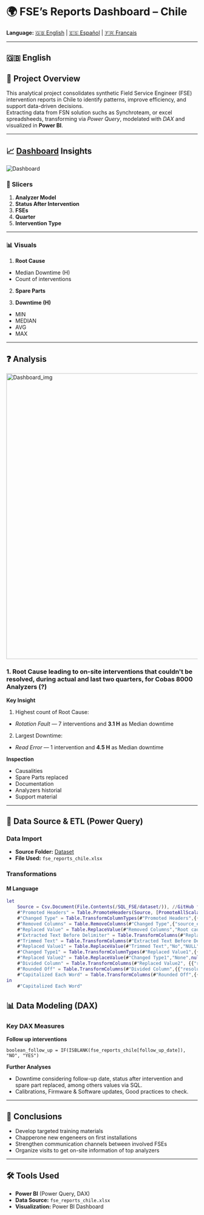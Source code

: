 # 🌍 FSE’s Reports Dashboard – Chile

**Language:** [🇬🇧 English](#en) | [🇪🇸 Español](#es) | [🇫🇷 Français](#fr)

---

## <a name="en"></a>🇬🇧 English
## 📌 Project Overview
This analytical project consolidates synthetic Field Service Engineer (FSE) intervention reports in Chile to identify patterns, improve efficiency, and support data-driven decisions.  
Extracting data from FSN solution suchs as Synchroteam, or excel spreadsheeds, transforming via *Power Query*, modelated with *DAX* and visualized in **Power BI**.

---
## 📈 [Dashboard](/Dashboard_FSE/Power%20BI/PowerBI_FSE.pbix) Insights

![Dashboard](https://github.com/user-attachments/assets/c22ec29a-678a-49fa-9d80-9c9e1cedae51)

### 🎯 Slicers
1. **Analyzer Model**
2. **Status After Intervention**
3. **FSEs**
4. **Quarter**
5. **Intervention Type**

---

### 📊 Visuals

1. **Root Cause**
- Median Downtime (H)
- Count of interventions

2. **Spare Parts**

3. **Downtime (H)**
- MIN
- MEDIAN
- AVG
- MAX

---

## ❓ Analysis

<img width="1897" height="753" alt="Dashboard_img" src="https://github.com/user-attachments/assets/e17376f0-29a3-4dc5-8ff8-b6e43fc07e17" />

### 1. Root Cause leading to on-site interventions that couldn't be resolved, during actual and last two quarters, for Cobas 8000 Analyzers (?) 
 
**Key Insight**  
1. Highest count of Root Cause: 
* *Rotation Fault* — 7 interventions and **3.1 H** as Median downtime   
2. Largest Downtime: 
* *Read Error* — 1 intervention and  **4.5 H** as Median downtime

**Inspection**
* Causalities
* Spare Parts replaced 
* Documentation 
* Analyzers historial
* Support material 

---

## 📂 Data Source & ETL (Power Query)

### Data Import
   - **Source Folder:** [Dataset](/SQL_FSE/dataset/)
   - **File Used:** `fse_reports_chile.xlsx`

### Transformations

#### M Language
```M
let
    Source = Csv.Document(File.Contents(/SQL_FSE/dataset/)), //GitHub file source  
    #"Promoted Headers" = Table.PromoteHeaders(Source, [PromoteAllScalars=true]),
    #"Changed Type" = Table.TransformColumnTypes(#"Promoted Headers",{{"source_excel", type text}, {"report_id", type text}, {"analyzer_model", type text}, {"analyzer_id", type text}, {"intervention_type", type text}, {"symptoms_reported", type text}, {"root_cause", type text}, {"actions_taken", type text}, {"spare_part_use", type text}, {"spare_part_sn", type text}, {"status_after_intervention", type text}, {"follow_up_date", type text}, {"fse_name", type text}, {"notes", type text}, {"intervention_start", type datetime}, {"intervention_end", type datetime}, {"duration", type duration}, {"resolution_time_min", Int64.Type}}),
    #"Removed Columns" = Table.RemoveColumns(#"Changed Type",{"source_excel"}),
    #"Replaced Value" = Table.ReplaceValue(#"Removed Columns","Root cause of","",Replacer.ReplaceText,{"root_cause"}),
    #"Extracted Text Before Delimiter" = Table.TransformColumns(#"Replaced Value", {{"root_cause", each Text.BeforeDelimiter(_, " in "), type text}}),
    #"Trimmed Text" = Table.TransformColumns(#"Extracted Text Before Delimiter",{{"root_cause", Text.Trim, type text}}),
    #"Replaced Value1" = Table.ReplaceValue(#"Trimmed Text","No","NULL",Replacer.ReplaceText,{"follow_up_date"}),
    #"Changed Type1" = Table.TransformColumnTypes(#"Replaced Value1",{{"follow_up_date", type date}}),
    #"Replaced Value2" = Table.ReplaceValue(#"Changed Type1","None",null,Replacer.ReplaceValue,{"spare_part_use"}),
    #"Divided Column" = Table.TransformColumns(#"Replaced Value2", {{"resolution_time_min", each _ / 60, type number}}),
    #"Rounded Off" = Table.TransformColumns(#"Divided Column",{{"resolution_time_min", each Number.Round(_, 1), type number}}),
    #"Capitalized Each Word" = Table.TransformColumns(#"Rounded Off",{{"root_cause", Text.Proper, type text}, {"spare_part_use", Text.Proper, type text}})
in
    #"Capitalized Each Word"
````

## 📊 Data Modeling (DAX)

### Key DAX Measures
**Follow up interventions**
  ```DAX
  boolean_follow_up = IF(ISBLANK(fse_reports_chile[follow_up_date]), "NO", "YES")
```


**Further Analyses**
* Downtime considering follow-up date, status after intervention and spare part replaced, among others values via SQL.
* Calibrations, Firmware & Software updates, Good practices to check.  

---

## 📌 Conclusions
- Develop targeted training materials
- Chapperone new engeneers on first installations
- Strengthen communication channels between involved FSEs  
- Organize visits to get on-site information of top analyzers

---

## 🛠 Tools Used
- **Power BI** (Power Query, DAX)  
- **Data Source:** `fse_reports_chile.xlsx`   
- **Visualization:** Power BI Dashboard